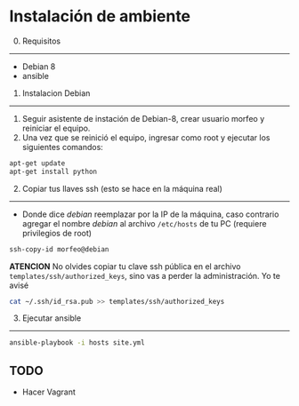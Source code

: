 Instalación de ambiente
=======================
0. Requisitos
------------------
* Debian 8
* ansible

1. Instalacion Debian
------------------------------------
1. Seguir asistente de instación de Debian-8, crear usuario morfeo
y reiniciar el equipo.
1. Una vez que se reinició el equipo, ingresar como root y ejecutar los
siguientes comandos:

```sh
apt-get update
apt-get install python
```

2. Copiar tus llaves ssh (esto se hace en la máquina real)
-------------------------------------------------
* Donde dice *debian* reemplazar por la IP de la máquina, caso
contrario agregar el nombre *debian* al archivo `/etc/hosts` de tu
PC (requiere privilegios de root)

```sh
ssh-copy-id morfeo@debian
```

**ATENCION** No olvides copiar tu clave ssh pública en el archivo
`templates/ssh/authorized_keys`, sino vas a perder la administración. Yo te
avisé

```sh
cat ~/.ssh/id_rsa.pub >> templates/ssh/authorized_keys
```

3. Ejecutar ansible
------------------------------------
```sh
ansible-playbook -i hosts site.yml
```


TODO
-----------
* Hacer Vagrant
